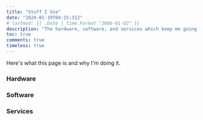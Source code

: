 ```yaml
---
title: "Stuff I Use"
date: "2024-01-19T04:15:31Z"
# lastmod: {{ .Date | time.Format "2006-01-02" }}
description: "The hardware, software, and services which keep me going."
toc: true
comments: true
timeless: true
---
```

Here's what this page is and why I'm doing it.

### Hardware

### Software

### Services
